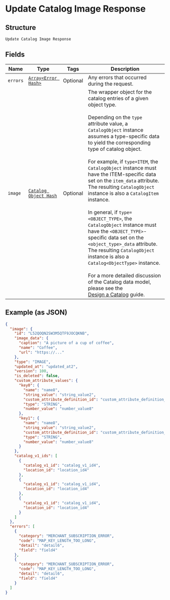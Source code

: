 
# Update Catalog Image Response

## Structure

`Update Catalog Image Response`

## Fields

| Name | Type | Tags | Description |
|  --- | --- | --- | --- |
| `errors` | [`Array<Error Hash>`](../../doc/models/error.md) | Optional | Any errors that occurred during the request. |
| `image` | [`Catalog Object Hash`](../../doc/models/catalog-object.md) | Optional | The wrapper object for the catalog entries of a given object type.<br><br>Depending on the `type` attribute value, a `CatalogObject` instance assumes a type-specific data to yield the corresponding type of catalog object.<br><br>For example, if `type=ITEM`, the `CatalogObject` instance must have the ITEM-specific data set on the `item_data` attribute. The resulting `CatalogObject` instance is also a `CatalogItem` instance.<br><br>In general, if `type=<OBJECT_TYPE>`, the `CatalogObject` instance must have the `<OBJECT_TYPE>`-specific data set on the `<object_type>_data` attribute. The resulting `CatalogObject` instance is also a `Catalog<ObjectType>` instance.<br><br>For a more detailed discussion of the Catalog data model, please see the<br>[Design a Catalog](https://developer.squareup.com/docs/catalog-api/design-a-catalog) guide. |

## Example (as JSON)

```json
{
  "image": {
    "id": "L52QOQN2SW3M5QTF9JOCQKNB",
    "image_data": {
      "caption": "A picture of a cup of coffee",
      "name": "Coffee",
      "url": "https://..."
    },
    "type": "IMAGE",
    "updated_at": "updated_at2",
    "version": 100,
    "is_deleted": false,
    "custom_attribute_values": {
      "key0": {
        "name": "name8",
        "string_value": "string_value2",
        "custom_attribute_definition_id": "custom_attribute_definition_id4",
        "type": "STRING",
        "number_value": "number_value8"
      },
      "key1": {
        "name": "name8",
        "string_value": "string_value2",
        "custom_attribute_definition_id": "custom_attribute_definition_id4",
        "type": "STRING",
        "number_value": "number_value8"
      }
    },
    "catalog_v1_ids": [
      {
        "catalog_v1_id": "catalog_v1_id4",
        "location_id": "location_id4"
      },
      {
        "catalog_v1_id": "catalog_v1_id4",
        "location_id": "location_id4"
      },
      {
        "catalog_v1_id": "catalog_v1_id4",
        "location_id": "location_id4"
      }
    ]
  },
  "errors": [
    {
      "category": "MERCHANT_SUBSCRIPTION_ERROR",
      "code": "MAP_KEY_LENGTH_TOO_LONG",
      "detail": "detail6",
      "field": "field4"
    },
    {
      "category": "MERCHANT_SUBSCRIPTION_ERROR",
      "code": "MAP_KEY_LENGTH_TOO_LONG",
      "detail": "detail6",
      "field": "field4"
    }
  ]
}
```

